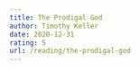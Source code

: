 ```yaml
---
title: The Prodigal God
author: Timothy Keller
date: 2020-12-31
rating: 5
url: /reading/the-prodigal-god
---
```

